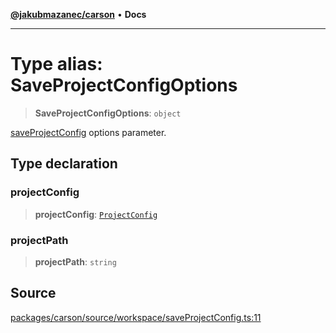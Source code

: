 [**@jakubmazanec/carson**](../README.md) • **Docs**

---

# Type alias: SaveProjectConfigOptions

> **SaveProjectConfigOptions**: `object`

[saveProjectConfig](../functions/saveProjectConfig.md) options parameter.

## Type declaration

### projectConfig

> **projectConfig**: [`ProjectConfig`](ProjectConfig.md)

### projectPath

> **projectPath**: `string`

## Source

[packages/carson/source/workspace/saveProjectConfig.ts:11](https://github.com/jakubmazanec/js-tools/blob/51bfc5b913a7a7ef21d8d702a0d87d72983e112a/packages/carson/source/workspace/saveProjectConfig.ts#L11)
